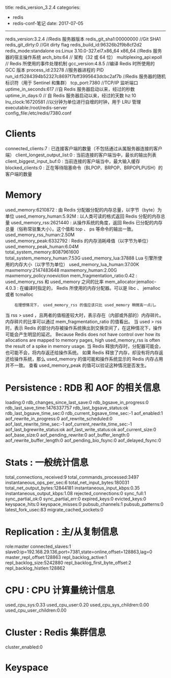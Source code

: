 title: redis_version_3.2.4
categories: 
- redis
- redis-conf-笔记
date: 2017-07-05
---
redis_version:3.2.4                                                                                     //Redis 服务器版本
redis_git_sha1:00000000                                                                                     //Git SHA1
redis_git_dirty:0                                                                                   //Git dirty flag
redis_build_id:96326b2f9b8cf2d2
redis_mode:standalone
os:Linux 3.10.0-327.el7.x86_64 x86_64                                                                                   //Redis 服务器的宿主操作系统
arch_bits:64                                                                                    // 架构（32 或 64 位）
multiplexing_api:epoll                                                                                      // Redis 所使用的事件处理机制
gcc_version:4.8.5                                                                                       //编译 Redis 时所使用的 GCC 版本
process_id:23278                                                                                    //服务器进程的 PID
run_id:f5284394b52327c8697f7bff3995643dcbc2af7b                                                                                     //Redis 服务器的随机标识符（用于 Sentinel 和集群）
tcp_port:7380                                                                                   //TCP/IP 监听端口
uptime_in_seconds:617                                                                                       //自 Redis 服务器启动以来，经过的秒数
uptime_in_days:0                                                                                        // 自 Redis 服务器启动以来，经过的天数
hz:10
lru_clock:16720581                                                                                      //以分钟为单位进行自增的时钟，用于 LRU 管理
executable:/root/redis-server  
config_file:/etc/redis/7380.conf

# Clients
connected_clients:7                                                  : 已连接客户端的数量（不包括通过从属服务器连接的客户端）
client_longest_output_list:0                                                 : 当前连接的客户端当中，最长的输出列表
client_biggest_input_buf:0                                                   : 当前连接的客户端当中，最大输入缓存
blocked_clients:0                                                : 正在等待阻塞命令（BLPOP、BRPOP、BRPOPLPUSH）的客户端的数量

# Memory
used_memory:6210872                                                  : 由 Redis 分配器分配的内存总量，以字节（byte）为单位
used_memory_human:5.92M                                                  : 以人类可读的格式返回 Redis 分配的内存总量
used_memory_rss:2621440                                                  : 从操作系统的角度，返回 Redis 已分配的内存总量（俗称常驻集大小）。这个值和 top 、 ps 等命令的输出一致。
used_memory_rss_human:2.50M  
used_memory_peak:6332792                                                 : Redis 的内存消耗峰值（以字节为单位）
used_memory_peak_human:6.04M                                                
total_system_memory:8087961600  
total_system_memory_human:7.53G
used_memory_lua:37888    Lua 引擎所使用的内存大小（以字节为单位）
used_memory_lua_human:37.00K
maxmemory:2147483648
maxmemory_human:2.00G
maxmemory_policy:noeviction
mem_fragmentation_ratio:0.42                                                 : used_memory_rss 和 used_memory 之间的比率
mem_allocator:jemalloc-4.0.3                                                 : 在编译时指定的， Redis 所使用的内存分配器。可以是 libc 、 jemalloc 或者 tcmalloc 

        在理想情况下， used_memory_rss 的值应该只比 used_memory 稍微高一点儿。
当 rss > used ，且两者的值相差较大时，表示存在（内部或外部的）内存碎片。
内存碎片的比率可以通过 mem_fragmentation_ratio 的值看出。
当 used > rss 时，表示 Redis 的部分内存被操作系统换出到交换空间了，在这种情况下，操作可能会产生明显的延迟。
        Because Redis does not have control over how its allocations are mapped to memory pages, high used_memory_rss is often the result of a spike in memory usage.
当 Redis 释放内存时，分配器可能会，也可能不会，将内存返还给操作系统。
如果 Redis 释放了内存，却没有将内存返还给操作系统，那么 used_memory 的值可能和操作系统显示的 Redis 内存占用并不一致。
查看 used_memory_peak 的值可以验证这种情况是否发生。

# Persistence                                                    : RDB 和 AOF 的相关信息
loading:0
rdb_changes_since_last_save:0
rdb_bgsave_in_progress:0
rdb_last_save_time:1476337757
rdb_last_bgsave_status:ok
rdb_last_bgsave_time_sec:0
rdb_current_bgsave_time_sec:-1
aof_enabled:1
aof_rewrite_in_progress:0
aof_rewrite_scheduled:0
aof_last_rewrite_time_sec:-1
aof_current_rewrite_time_sec:-1
aof_last_bgrewrite_status:ok
aof_last_write_status:ok
aof_current_size:0
aof_base_size:0
aof_pending_rewrite:0
aof_buffer_length:0
aof_rewrite_buffer_length:0
aof_pending_bio_fsync:0
aof_delayed_fsync:0

# Stats                                                  : 一般统计信息
total_connections_received:9
total_commands_processed:3497
instantaneous_ops_per_sec:6
total_net_input_bytes:180031
total_net_output_bytes:12844181
instantaneous_input_kbps:0.35
instantaneous_output_kbps:1.08
rejected_connections:0
sync_full:1
sync_partial_ok:0
sync_partial_err:0
expired_keys:0
evicted_keys:0
keyspace_hits:0
keyspace_misses:0
pubsub_channels:1
pubsub_patterns:0
latest_fork_usec:83
migrate_cached_sockets:0

# Replication                                                : 主/从复制信息
role:master
connected_slaves:1
slave0:ip=192.168.29.136,port=7381,state=online,offset=128863,lag=0
master_repl_offset:128863
repl_backlog_active:1
repl_backlog_size:5242880
repl_backlog_first_byte_offset:2
repl_backlog_histlen:128862

# CPU                                                : CPU 计算量统计信息
used_cpu_sys:0.33
used_cpu_user:0.20
used_cpu_sys_children:0.00
used_cpu_user_children:0.00

# Cluster                                                : Redis 集群信息
cluster_enabled:0

# Keyspace
